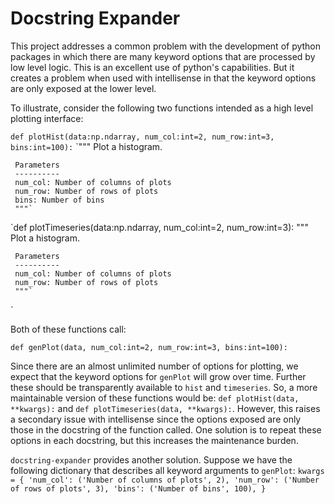 # Docstring Expander

This project addresses a common problem with the development of python packages in which there are many keyword options that are processed by low level logic. This is an excellent use of python's capabilities.
But it creates a problem when used with intellisense in that the keyword options are only exposed at the lower level.

To illustrate, consider the following two functions intended as a high level plotting interface:

`def plotHist(data:np.ndarray, num_col:int=2, num_row:int=3, bins:int=100):`
     `"""
     Plot a histogram.
     
     Parameters
     ----------
     num_col: Number of columns of plots
     num_row: Number of rows of plots
     bins: Number of bins
     """`
     
`def plotTimeseries(data:np.ndarray, num_col:int=2, num_row:int=3):
     """
     Plot a histogram.
     
     Parameters
     ----------
     num_col: Number of columns of plots
     num_row: Number of rows of plots
     """`
`

Both of these functions call:

``def genPlot(data, num_col:int=2, num_row:int=3, bins:int=100):``

Since there are an almost unlimited number of options for plotting, we expect that the keyword options for ``genPlot`` will grow over time. Further these should be transparently available to ``hist`` and ``timeseries``. So, a more maintainable version of these functions would be:
``def plotHist(data, **kwargs):`` and ``def plotTimeseries(data, **kwargs):``.
However, this raises a secondary issue with intellisense since the options exposed are only those in the docstring of the function called. One solution is to repeat these options in each docstring, but this increases the maintenance burden.

`docstring-expander` provides another solution. Suppose we have the following dictionary that describes all keyword arguments to `genPlot`:
`kwargs = {
    'num_col': ('Number of columns of plots', 2),
    'num_row': ('Number of rows of plots', 3),
    'bins': ('Number of bins', 100),
    }`
    
  

